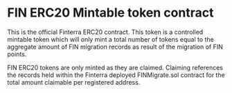 # FIN ERC20 Mintable token contract

This is the official Finterra ERC20 contract. This token is a controlled mintable token which will only mint a total number of tokens equal to the aggregate amount of FIN migration records as result of the migration of FIN points. 

FIN ERC20 tokens are only minted as they are claimed. Claiming references the records held within the Finterra deployed FINMigrate.sol contract for the total amount claimable per registered address.